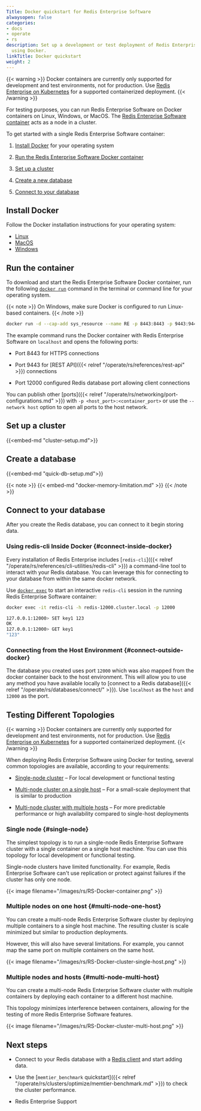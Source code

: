 ```yaml
---
Title: Docker quickstart for Redis Enterprise Software
alwaysopen: false
categories:
- docs
- operate
- rs
description: Set up a development or test deployment of Redis Enterprise Software
  using Docker.
linkTitle: Docker quickstart
weight: 2
---
```

{{< warning >}}
Docker containers are currently only supported for development and test environments, not for production. Use [Redis Enterprise on Kubernetes](<relref "/rs-docker-bug-bash/kubernetes/">) for a supported containerized deployment.
{{< /warning >}}

For testing purposes, you can run Redis Enterprise Software on Docker containers on
Linux, Windows, or MacOS.
The [Redis Enterprise Software container](https://hub.docker.com/r/redislabs/redis/)
acts as a node in a cluster.

To get started with a single Redis Enterprise Software container:

1. [Install Docker](#install-docker) for your operating system

2. [Run the Redis Enterprise Software Docker container](#run-the-container)

3. [Set up a cluster](#set-up-a-cluster)

4. [Create a new database](#create-a-database)

5. [Connect to your database](#connect-to-your-database)

## Install Docker

Follow the Docker installation instructions for your operating system:

- [Linux](https://docs.docker.com/install/#supported-platforms)
- [MacOS](https://docs.docker.com/docker-for-mac/install/)
- [Windows](https://store.docker.com/editions/community/docker-ce-desktop-windows)

## Run the container

To download and start the Redis Enterprise Software Docker container, run the following
[`docker run`](https://docs.docker.com/engine/reference/commandline/run/) command in the terminal or command line for your operating system.

{{< note >}}
On Windows, make sure Docker is configured to run Linux-based containers.
{{< /note >}}

```sh
docker run -d --cap-add sys_resource --name RE -p 8443:8443 -p 9443:9443 -p 12000:12000 redislabs/redis
```

The example command runs the Docker container with Redis Enterprise Software on `localhost` and opens the following ports: 

- Port 8443 for HTTPS connections

- Port 9443 for [REST API]({{< relref "/operate/rs/references/rest-api" >}}) connections

- Port 12000 configured Redis database port allowing client connections

You can publish other [ports]({{< relref "/operate/rs/networking/port-configurations.md" >}})
with `-p <host_port>:<container_port>` or use the `--network host` option to open all ports to the host network.

## Set up a cluster

{{<embed-md "cluster-setup.md">}}

## Create a database

{{<embed-md "quick-db-setup.md">}}

{{< note >}}
{{< embed-md "docker-memory-limitation.md" >}}
{{< /note >}}

## Connect to your database

After you create the Redis database, you can connect to it begin storing data.


### Using redis-cli Inside Docker {#connect-inside-docker}

Every installation of Redis Enterprise includes [`redis-cli`]({{< relref "/operate/rs/references/cli-utilities/redis-cli" >}}) a command-line tool to interact with your Redis database. You can leverage this for connecting to your database from within the same docker network.

Use [`docker exec`](https://docs.docker.com/engine/reference/commandline/exec/) to start an interactive `redis-cli` session in the running Redis Enterprise Software container:

```sh
docker exec -it redis-cli -h redis-12000.cluster.local -p 12000

127.0.0.1:12000> SET key1 123
OK
127.0.0.1:12000> GET key1
"123"
```

### Connecting from the Host Environment {#connect-outside-docker}

The database you created uses port `12000` which was also mapped from the docker container back to the host environment.  This will allow you to use any method you have available locally to [connect to a Redis database]({{< relref "/operate/rs/databases/connect/" >}}).  Use `localhost` as the `host` and `12000` as the port.


## Testing Different Topologies

{{< warning >}}
Docker containers are currently only supported for development and test environments, not for production. Use [Redis Enterprise on Kubernetes](<relref "/rs-docker-bug-bash/kubernetes/">) for a supported containerized deployment.
{{< /warning >}}

When deploying Redis Enterprise Software using Docker for testing, several common topologies are available, according to your requirements:

- [Single-node cluster](#single-node) – For local development or functional testing

- [Multi-node cluster on a single host](#multi-node-one-host) – For a small-scale deployment that is similar to production

- [Multi-node cluster with multiple hosts](#multi-node-multi-host) – For more predictable performance or high availability compared to single-host deployments

### Single node {#single-node}

The simplest topology is to run a single-node Redis Enterprise Software cluster with a single container on a single host machine. You can use this topology for local development or functional testing.

Single-node clusters have limited functionality. For example, Redis Enterprise Software can't use replication or protect against failures if the cluster has only one node.

{{< image filename="/images/rs/RS-Docker-container.png" >}}

### Multiple nodes on one host {#multi-node-one-host}

You can create a multi-node Redis Enterprise Software cluster by deploying multiple containers to a single host machine. The resulting cluster is scale minimized but similar to production deployments.

However, this will also have several limitations.  For example, you cannot map the same port on multiple containers on the same host.

{{< image filename="/images/rs/RS-Docker-cluster-single-host.png" >}}

### Multiple nodes and hosts {#multi-node-multi-host}

You can create a multi-node Redis Enterprise Software cluster with multiple containers by deploying each container to a different host machine.

This topology minimizes interference between containers, allowing for the testing of more Redis Enterprise Software features.

{{< image filename="/images/rs/RS-Docker-cluster-multi-host.png" >}}


## Next steps

- Connect to your Redis database with a [Redis client](https://redis.io/clients) and start adding data.

- Use the [`memtier_benchmark` quickstart]({{< relref "/operate/rs/clusters/optimize/memtier-benchmark.md" >}}) to check the cluster performance.

- Redis Enterprise Support